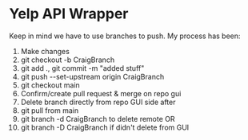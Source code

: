 # Yelp API Wrapper

Keep in mind we have to use branches to push. My process has been:

1. Make changes  
2. git checkout -b CraigBranch  
3. git add ., git commit -m "added stuff"  
4. git push --set-upstream origin CraigBranch  
5. git checkout main  
6. Confirm/create pull request & merge on repo gui  
7. Delete branch directly from repo GUI side after  
8. git pull     from main  
9. git branch -d CraigBranch     to delete remote OR  
10. git branch -D CraigBranch    if didn't delete from GUI
